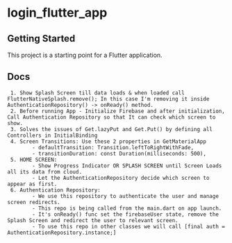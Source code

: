# login_flutter_app

## Getting Started

This project is a starting point for a Flutter application.


## Docs
     1. Show Splash Screen till data loads & when loaded call FlutterNativeSplash.remove(); In this case I'm removing it inside AuthenticationRepository() -> onReady() method.
     2. Before running App - Initialize Firebase and after initialization, Call Authentication Repository so that It can check which screen to show.
     3. Solves the issues of Get.lazyPut and Get.Put() by defining all Controllers in InitialBinding
     4. Screen Transitions: Use these 2 properties in GetMaterialApp
            - defaultTransition: Transition.leftToRightWithFade,
            - transitionDuration: const Duration(milliseconds: 500),
     5. HOME SCREEN:
            - Show Progress Indicator OR SPLASH SCREEN until Screen Loads all its data from cloud.
            - Let the AuthenticationRepository decide which screen to appear as first.
     6. Authentication Repository:
            - We use this repository to authenticate the user and manage screen redirects.
            - This repo is being called from the main.dart on app launch.
            - It's onReady() func set the firebaseUser state, remove the Splash Screen and redirect the user to relevant screen.
            - To use this repo in other classes we will call [final auth = AuthenticationRepository.instance;]

